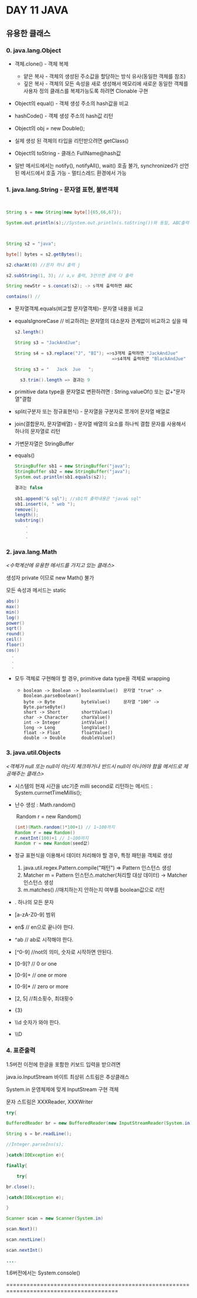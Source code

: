 # DAY 11 JAVA

## 유용한 클래스

### 0. java.lang.Object

- 객체.clone() - 객체 복제
  - 얕은 복사 - 객체의 생성된 주소값을 할당하는 방식 유사(동일한 객체를 참조)
  - 깊은 복사 - 객체의 모든 속성을 새로 생성해서 메모리에 새로운 동일한 객체를 사용자 정의 클래스를 복제가능도록 하려면 Clonable 구현



- Object의 equal() - 객체 생성 주소의 hash값을 비교

- hashCode() - 객체 생성 주소의 hash값 리턴



- Object의 obj = new Double();

- 실제 생성 된 객체의 타입을 리턴받으려면 getClass()

- Object의 toString - 클래스 FullName@hash값



- 일반 메서드에서는 notify(), notifyAll(), wait() 호출 불가, synchronized가 선언된 메서드에서 호출 가능 - 멀티스레드 환경에서 가능



### 1. java.lang.String - 문자열 표현, 불변객체

```java


String s = new String(new byte[]{65,66,67});

System.out.println(s);//System.out.println(s.toString())와 동일, ABC출력



String s2 = "java";

byte[] bytes = s2.getBytes();

s2.charAt(0) //문자 하나 출력 j

s2.subString(1, 3); // a,v 출력, 3안쓰면 끝에 다 출력

String newStr = s.concat(s2); -> s객체 출력하면 ABC

contains() //
```



- 문자열객체.equals(비교할 문자열객체)- 문자열 내용을 비교

- equalsIgnoreCase // 비교하려는 문자열의 대소문자 관계없이 비교하고 싶을 때

  ```java
  s2.length()
  
  String s3 = "JackAndJue";
  
  String s4 = s3.replace("J", "BI"); =>s3객체 출력하면 "JackAndJue"
                                       =>s4객체 출력하면 "BlackAndJue"
  
  String s3 = "   Jack  Jue   ";
  
    s3.trim().length => 결과는 9
  ```

  

- primitive data type을 문자열로 변환하려면 : String.valueOf() 또는 값+"문자열"결합

- split(구분자 또는 정규표현식) - 문자열을 구분자로 쪼개어 문자열 배열로 

- join(결합문자, 문자열배열) - 문자열 배열의 요소를 하나씩 결합 문자를 사용해서 하나의 문자열로 리턴



- 가변문자열은 StringBuffer

- equals()

  ```java
  StringBuffer sb1 = new StringBuffer("java");
  StringBuffer sb2 = new StringBuffer("java");
  System.out.println(sb1.equals(s2));
  
  결과는 false
      
  sb1.append("& sql"); //sb1의 출력내용은 "java& sql"
  sb1.insert(4, " web ");
  remove();
  length();
  substring()
      .
      .
      .
  ```

### 2. java.lang.Math



*<수학계산에 유용한 메서드를 가지고 있는 클래스>*

생성자 private 이므로 new Math() 불가	

모든 속성과 메서드는 static

```java
abs()
max()
min()
log()
power()
sqrt()
round()
ceil()
floor()
cos()
  .
  .
  .
```

- 모두 객체로 구현해야 할 경우, primitive data type을 객체로 wrapping

  - ```
    boolean -> Boolean -> booleanValue()  문자열 "true" -> Boolean.parseBoolean()
    byte -> Byte          byteValue()     문자열 "100" -> Byte.parseByte()
    short -> Short        shortValue()
    char -> Character     charValue()
    int -> Integer        intValue()
    long -> Long          longValue()
    float -> Float        floatValue()
    double -> Double      doubleValue()
    ```

### 3. java.util.Objects



*<객체가 null 또는 null이 아닌지 체크하거나 반드시 null이 아니어야 함을 메서드로 제공해주는 클래스>*

- 시스템의 현재 시간을 utc기준 milli second로 리턴하는 메서드 : System.currnetTimeMillis();



- 난수 생성 : Math.random()

  ​                    Random r = new Random()

  ```java
  (int)(Math.random()*100+1) // 1~100까지
  Random r = new Random()
  r.nextInt(100)+1 // 1~100까지
  Random r = new Random(seed값)
  ```

  

- 정규 표현식을 이용해서 데이터 처리해야 할 경우, 특정 패턴을 객체로 생성
  1. java.util.regex.Pattern.compile("패턴") => Pattern 인스턴스 생성
  2. Matcher m = Pattern 인스턴스.matcher(처리할 대상 데이터) -> Matcher 인스턴스 생성
  3. m.matches() //매치하는지 안하는지 여부를 boolean값으로 리턴
- . 하나의 모든 문자
- [a-zA-Z0-9] 범위
- en$ // en으로 끝나야 한다.
- ^ab // ab로 시작해야 한다.
- [^0-9] //not의 의미, 숫자로 시작하면 안된다.
- [0-9]? // 0 or one
- [0-9]+ // one or more
- [0-9]* // zero or more
- [2, 5] //최소횟수, 최대횟수
- {3}
- \\\d 숫자가 와야 한다.
- \\\D 



### 4. 표준출력

1.5버전 이전에 한글을 포함한 키보드 입력을 받으려면 

java.io.InputStream 바이트 최상위 스트림은 추상클래스

System.in 운영체제에 맞게 InputStream 구현 객체

문자 스트림은 XXXReader, XXXWriter

```java
try{

BufferedReader br = new BufferedReader(new InputStreamReader(System.in) );

String s = br.readLine();

//Integer.parseIns(s);

}catch(IOException e){

finally{

	try{

br.close();

}catch(IOException e);

}
```



```java
Scanner scan = new Scanner(System.in)

scan.Next)()

scan.nextLine()

scan.nextInt()

....
```



1.6버전에서는 System.console()

=======================================================================================